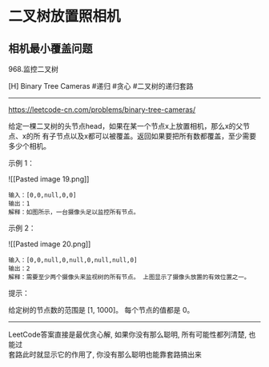 # 二叉树放置照相机

## 相机最小覆盖问题

968.监控二叉树


[H]
Binary Tree Cameras
#递归  #贪心  #二叉树的递归套路 

---
https://leetcode-cn.com/problems/binary-tree-cameras/

给定一棵二叉树的头节点head，如果在某一个节点x上放置相机，那么x的父节点、x的所 有子节点以及x都可以被覆盖。返回如果要把所有数都覆盖，至少需要多少个相机。

示例 1：

![[Pasted image 19.png]]
```
输入：[0,0,null,0,0]
输出：1
解释：如图所示，一台摄像头足以监控所有节点。
```

示例 2：

![[Pasted image 20.png]]
```
输入：[0,0,null,0,null,0,null,null,0]
输出：2
解释：需要至少两个摄像头来监视树的所有节点。 上图显示了摄像头放置的有效位置之一。
```

提示：

给定树的节点数的范围是 [1, 1000]。
每个节点的值都是 0。


---
LeetCode答案直接是最优贪心解, 如果你没有那么聪明, 所有可能性都列清楚, 也能过  
套路此时就显示它的作用了, 你没有那么聪明也能靠套路搞出来